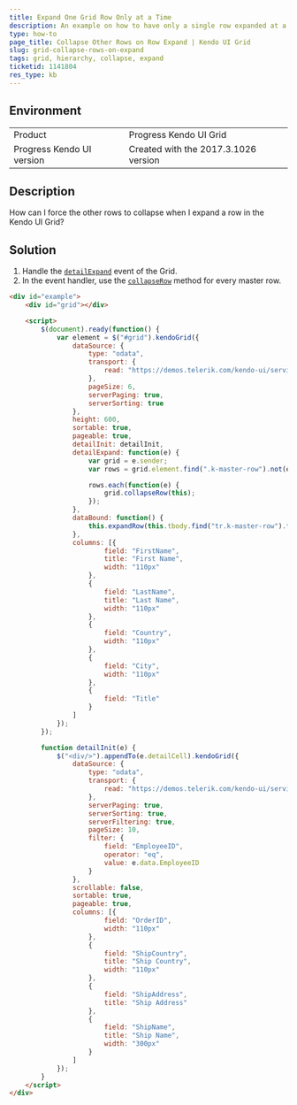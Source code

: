 ```yaml
---
title: Expand One Grid Row Only at a Time
description: An example on how to have only a single row expanded at a time in the Kendo UI Grid.
type: how-to
page_title: Collapse Other Rows on Row Expand | Kendo UI Grid
slug: grid-collapse-rows-on-expand
tags: grid, hierarchy, collapse, expand
ticketid: 1141804
res_type: kb
---
```


## Environment

<table>
 <tr>
  <td>Product</td>
  <td>Progress Kendo UI Grid</td>
 </tr>
 <tr>
  <td>Progress Kendo UI version</td>
  <td>Created with the 2017.3.1026 version</td>
 </tr>
</table>


## Description

How can I force the other rows to collapse when I expand a row in the Kendo UI Grid?

## Solution

1. Handle the [`detailExpand`](https://docs.telerik.com/kendo-ui/api/javascript/ui/grid#events-detailExpand) event of the Grid.
1. In the event handler, use the [`collapseRow`](https://docs.telerik.com/kendo-ui/api/javascript/ui/grid#methods-collapseRow) method for every master row.

```html
<div id="example">
    <div id="grid"></div>

    <script>
        $(document).ready(function() {
            var element = $("#grid").kendoGrid({
                dataSource: {
                    type: "odata",
                    transport: {
                        read: "https://demos.telerik.com/kendo-ui/service/Northwind.svc/Employees"
                    },
                    pageSize: 6,
                    serverPaging: true,
                    serverSorting: true
                },
                height: 600,
                sortable: true,
                pageable: true,
                detailInit: detailInit,
                detailExpand: function(e) {
                    var grid = e.sender;
                    var rows = grid.element.find(".k-master-row").not(e.masterRow);

                    rows.each(function(e) {
                        grid.collapseRow(this);
                    });
                },
                dataBound: function() {
                    this.expandRow(this.tbody.find("tr.k-master-row").first());
                },
                columns: [{
                        field: "FirstName",
                        title: "First Name",
                        width: "110px"
                    },
                    {
                        field: "LastName",
                        title: "Last Name",
                        width: "110px"
                    },
                    {
                        field: "Country",
                        width: "110px"
                    },
                    {
                        field: "City",
                        width: "110px"
                    },
                    {
                        field: "Title"
                    }
                ]
            });
        });

        function detailInit(e) {
            $("<div/>").appendTo(e.detailCell).kendoGrid({
                dataSource: {
                    type: "odata",
                    transport: {
                        read: "https://demos.telerik.com/kendo-ui/service/Northwind.svc/Orders"
                    },
                    serverPaging: true,
                    serverSorting: true,
                    serverFiltering: true,
                    pageSize: 10,
                    filter: {
                        field: "EmployeeID",
                        operator: "eq",
                        value: e.data.EmployeeID
                    }
                },
                scrollable: false,
                sortable: true,
                pageable: true,
                columns: [{
                        field: "OrderID",
                        width: "110px"
                    },
                    {
                        field: "ShipCountry",
                        title: "Ship Country",
                        width: "110px"
                    },
                    {
                        field: "ShipAddress",
                        title: "Ship Address"
                    },
                    {
                        field: "ShipName",
                        title: "Ship Name",
                        width: "300px"
                    }
                ]
            });
        }
    </script>
</div>
```
